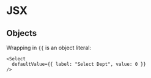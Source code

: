 # JSX

## Objects

Wrapping in `{{` is an object literal:

    <Select
      defaultValue={{ label: "Select Dept", value: 0 }}
    />
